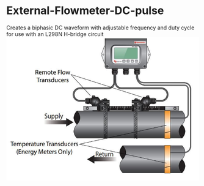 # External-Flowmeter-DC-pulse
Creates a biphasic DC waveform with adjustable frequency and duty cycle for use with an L298N H-bridge circuit
![](Flowmeter.jpg)
